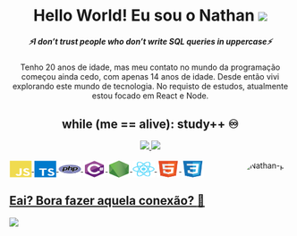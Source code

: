 <div align="center">
   <h1>Hello World! Eu sou o Nathan <img src="https://media.giphy.com/media/hvRJCLFzcasrR4ia7z/giphy.gif" width="25px"> </h1> 
</div>

 <h5 align="center">
   <i>⚡️I don’t trust people who don’t write SQL queries in uppercase⚡️</i>
  </h5>
 
<p align="center">
Tenho 20 anos de idade, mas meu contato no mundo da programação começou ainda cedo, com apenas 14 anos de idade. Desde então vivi explorando este mundo de tecnologia. No requisto de estudos, atualmente estou focado em React e Node.
</p>

<h2 align="center">
while (me == alive): study++ ♾️
</h2>

<div align="center">
  <a href="https://github.com/nathangds">
  <img height="180em" src="https://github-readme-stats.vercel.app/api?username=nathangds&show_icons=true&theme=dracula&include_all_commits=true&count_private=true"/>
  <img height="180em" src="https://github-readme-stats.vercel.app/api/top-langs/?username=nathangds&layout=compact&langs_count=7&theme=dracula"/>
</div>
<div style="display: inline_block"><br>
  <img align="center" alt="Nathan-Js" height="30" width="40" src="https://raw.githubusercontent.com/devicons/devicon/master/icons/javascript/javascript-plain.svg">
  <img align="center" alt="Nathan-Ts" height="30" width="40" src="https://raw.githubusercontent.com/devicons/devicon/master/icons/typescript/typescript-plain.svg">
  <img align="center" alt="Nathan-Python" height="30" width="40" src="https://raw.githubusercontent.com/github/explore/master/topics/php/php.png">
   <img align="center" alt="Nathan-Csharp" height="30" width="40" src="https://raw.githubusercontent.com/devicons/devicon/master/icons/csharp/csharp-original.svg">
  <img align="center" alt="Nathan-Node" height="30" width="40" src="https://raw.githubusercontent.com/github/explore/master/topics/nodejs/nodejs.png">
  <img align="center" alt="Nathan-React" height="30" width="40" src="https://raw.githubusercontent.com/devicons/devicon/master/icons/react/react-original.svg">
  <img align="center" alt="Nathan-HTML" height="30" width="40" src="https://raw.githubusercontent.com/devicons/devicon/master/icons/html5/html5-original.svg">
  <img align="center" alt="Nathan-CSS" height="30" width="40" src="https://raw.githubusercontent.com/devicons/devicon/master/icons/css3/css3-original.svg">
  <img align="right" alt="Nathan-pic" height="150" style="border-radius:50px;" src="https://camo.githubusercontent.com/2309797487e5e969659a3b545c96151807b04120a9cc2985f632ec94ba00c9f3/68747470733a2f2f6d656469612e67697068792e636f6d2f6d656469612f53576f536b4e36447854737a71494b4571762f67697068792e676966">
</div>
  

  
## Eai? Bora fazer aquela conexão? :handshake:

<a href="https://www.linkedin.com/in/nathan-garcia-b317001a9/"><img src="https://cdn2.iconfinder.com/data/icons/social-media-2285/512/1_Linkedin_unofficial_colored_svg-128.png" width="40"></a>
